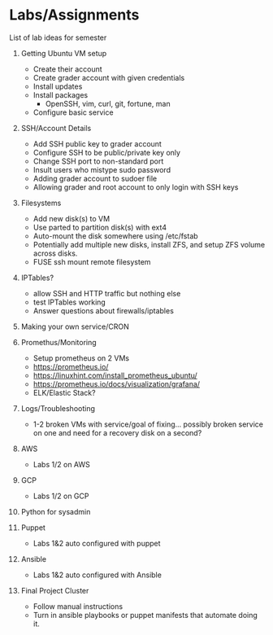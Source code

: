 # Labs/Assignments

List of lab ideas for semester

1. Getting Ubuntu VM setup
    * Create their account
    * Create grader account with given credentials
    * Install updates
    * Install packages
        * OpenSSH, vim, curl, git, fortune, man
    * Configure basic service
    
2. SSH/Account Details
    * Add SSH public key to grader account
    * Configure SSH to be public/private key only
    * Change SSH port to non-standard port
    * Insult users who mistype sudo password
    * Adding grader account to sudoer file
    * Allowing grader and root account to only login with SSH keys

3. Filesystems
    * Add new disk(s) to VM
    * Use parted to partition disk(s) with ext4
    * Auto-mount the disk somewhere using /etc/fstab
    * Potentially add multiple new disks, install ZFS, and setup ZFS volume across disks. 
    * FUSE ssh mount remote filesystem

4. IPTables?
    * allow SSH and HTTP traffic but nothing else
    * test IPTables working
    * Answer questions about firewalls/iptables

5. Making your own service/CRON

6. Promethus/Monitoring
    * Setup prometheus on 2 VMs 
    * https://prometheus.io/
    * https://linuxhint.com/install_prometheus_ubuntu/
    * https://prometheus.io/docs/visualization/grafana/
    * ELK/Elastic Stack?

7. Logs/Troubleshooting
    * 1-2 broken VMs with service/goal of fixing... possibly broken service on one and need for a recovery disk on a second? 

8. AWS
    * Labs 1/2 on AWS

9. GCP
    * Labs 1/2 on GCP

10. Python for sysadmin

11. Puppet
    * Labs 1&2 auto configured with puppet

12. Ansible
    * Labs 1&2 auto configured with Ansible

13. Final Project Cluster
    * Follow manual instructions
    * Turn in ansible playbooks or puppet manifests that automate doing it.
